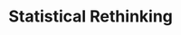 Statistical Rethinking
======================

```{discover_models}  ../reference_models/rethinking
```
